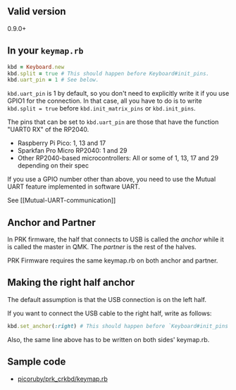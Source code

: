 ## Valid version

0.9.0+

## In your `keymap.rb`

```ruby
kbd = Keyboard.new
kbd.split = true # This should happen before Keyboard#init_pins.
kbd.uart_pin = 1 # See below.
```

`kbd.uart_pin` is 1 by default, so you don't need to explicitly write it if you use GPIO1 for the connection.
In that case, all you have to do is to write `kbd.split = true` before `kbd.init_matrix_pins` or `kbd.init_pins`.

The pins that can be set to `kbd.uart_pin` are those that have the function "UART0 RX" of the RP2040.

- Raspberry Pi Pico: 1, 13 and 17
- Sparkfan Pro Micro RP2040: 1 and 29
- Other RP2040-based microcontrollers: All or some of 1, 13, 17 and 29 depending on their spec

If you use a GPIO number other than above, you need to use the Mutual UART feature implemented in software UART.

See [[Mutual-UART-communication]]

## Anchor and Partner

In PRK firmware, the half that connects to USB is called the *anchor* while it is called the master in QMK.
The *partner* is the rest of the halves.

PRK Firmware requires the same keymap.rb on both anchor and partner.

## Making the right half anchor

The default assumption is that the USB connection is on the left half.

If you want to connect the USB cable to the right half, write as follows:

```ruby
kbd.set_anchor(:right) # This should happen before `Keyboard#init_pins`, too.
```

Also, the same line above has to be written on both sides' keymap.rb.

## Sample code

- [picoruby/prk_crkbd/keymap.rb](https://github.com/picoruby/prk_crkbd/blob/main/keymap.rb)

